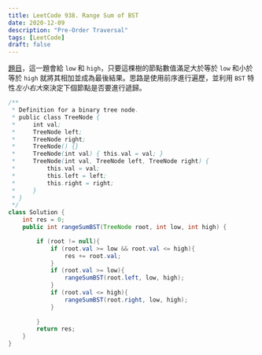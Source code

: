 ```yaml
---
title: LeetCode 938. Range Sum of BST
date: 2020-12-09
description: "Pre-Order Traversal"
tags: [LeetCode]
draft: false
---
```


[題目](https://leetcode.com/problems/range-sum-of-bst/)，這一題會給 `low` 和 `high`，只要這棵樹的節點數值滿足大於等於 `low` 和小於等於 `high` 就將其相加並成為最後結果。思路是使用前序進行遍歷，並利用 `BST` 特性*左小右大*來決定下個節點是否要進行遞歸。

```java
/**
 * Definition for a binary tree node.
 * public class TreeNode {
 *     int val;
 *     TreeNode left;
 *     TreeNode right;
 *     TreeNode() {}
 *     TreeNode(int val) { this.val = val; }
 *     TreeNode(int val, TreeNode left, TreeNode right) {
 *         this.val = val;
 *         this.left = left;
 *         this.right = right;
 *     }
 * }
 */
class Solution {
    int res = 0;
    public int rangeSumBST(TreeNode root, int low, int high) {

        if (root != null){
            if (root.val >= low && root.val <= high){
                res += root.val;
            }
            if (root.val >= low){
                rangeSumBST(root.left, low, high);    
            }
            if (root.val <= high){
                rangeSumBST(root.right, low, high);    
            }
               
        }
        return res;
    }
}
```

